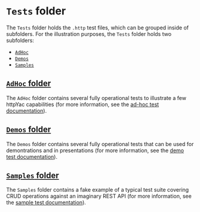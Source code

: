# `Tests` folder

The `Tests` folder holds the `.http` test files, which can be grouped inside of subfolders. For the illustration purposes, the `Tests` folder holds two subfolders:

- [`AdHoc`](#adhoc-folder)
- [`Demos`](#demos-folder)
- [`Samples`](#samples-folder)

## [`AdHoc` folder](AdHoc)

The `AdHoc` folder contains several fully operational tests to illustrate a few httpYac capabilities (for more information, see the [ad-hoc test documentation](AdHoc)).

## [`Demos` folder](Demos)

The `Demos` folder contains several fully operational tests that can be used for demontrations and in presentations (for more information, see the [demo test documentation](Demos)).

## [`Samples` folder](Samples)

The `Samples` folder contains a fake example of a typical test suite covering CRUD operations against an imaginary REST API (for more information, see the [sample test documentation](Samples)).
